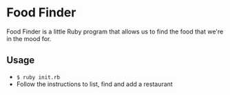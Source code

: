 # Food Finder

Food Finder is a little Ruby program that allows us to find the food that we're in the mood for.

## Usage

* `$ ruby init.rb`
* Follow the instructions to list, find and add a restaurant

